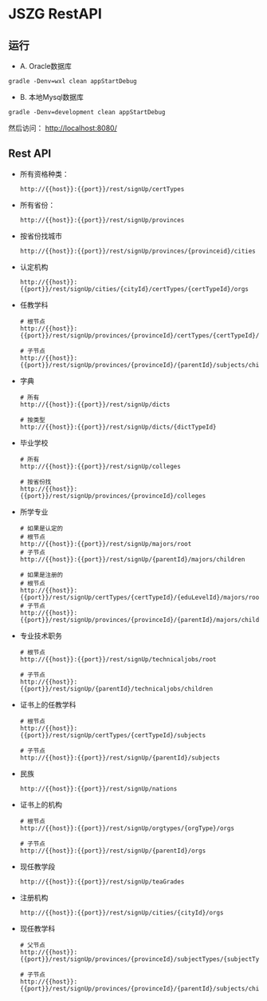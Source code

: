 # JSZG RestAPI



## 运行

* A. Oracle数据库

```
gradle -Denv=wxl clean appStartDebug
```

* B. 本地Mysql数据库

```
gradle -Denv=development clean appStartDebug
```

然后访问： [http://localhost:8080/](http://localhost:8080/)

## Rest API

* 所有资格种类：

    ```
    http://{{host}}:{{port}}/rest/signUp/certTypes
    ```

* 所有省份：

    ```
    http://{{host}}:{{port}}/rest/signUp/provinces
    ```

* 按省份找城市

    ```
    http://{{host}}:{{port}}/rest/signUp/provinces/{provinceid}/cities
    ```

* 认定机构

    ```
    http://{{host}}:{{port}}/rest/signUp/cities/{cityId}/certTypes/{certTypeId}/orgs
    ```
    
* 任教学科

    ```
    # 根节点
    http://{{host}}:{{port}}/rest/signUp/provinces/{provinceId}/certTypes/{certTypeId}/subjects/root
    
    # 子节点
    http://{{host}}:{{port}}/rest/signUp/provinces/{provinceId}/{parentId}/subjects/children
    ```
    
* 字典

    ```
    # 所有
    http://{{host}}:{{port}}/rest/signUp/dicts
    
    # 按类型    
    http://{{host}}:{{port}}/rest/signUp/dicts/{dictTypeId}
    ```
    
* 毕业学校

    ```
    # 所有
    http://{{host}}:{{port}}/rest/signUp/colleges
    
    # 按省份找
    http://{{host}}:{{port}}/rest/signUp/provinces/{provinceId}/colleges
    ```
    
* 所学专业

    ```
    # 如果是认定的
    # 根节点
    http://{{host}}:{{port}}/rest/signUp/majors/root
    # 子节点 
    http://{{host}}:{{port}}/rest/signUp/{parentId}/majors/children
        
    # 如果是注册的
    # 根节点
    http://{{host}}:{{port}}/rest/signUp/certTypes/{certTypeId}/{eduLevelId}/majors/root
    # 子节点 
    http://{{host}}:{{port}}/rest/signUp/provinces/{provinceId}/{parentId}/majors/children
    ```
    
* 专业技术职务    

    ```
    # 根节点
    http://{{host}}:{{port}}/rest/signUp/technicaljobs/root
    
    # 子节点
    http://{{host}}:{{port}}/rest/signUp/{parentId}/technicaljobs/children
    ```
    
*  证书上的任教学科

    ```
    # 根节点
    http://{{host}}:{{port}}/rest/signUp/certTypes/{certTypeId}/subjects
    
    # 子节点
    http://{{host}}:{{port}}/rest/signUp/{parentId}/subjects
    ```
    
* 民族

    ```
    http://{{host}}:{{port}}/rest/signUp/nations
    ```
    
 * 证书上的机构
 
    ```
    # 根节点
    http://{{host}}:{{port}}/rest/signUp/orgtypes/{orgType}/orgs
    
    # 子节点
    http://{{host}}:{{port}}/rest/signUp/{parentId}/orgs
    ```
    
    
* 现任教学段 

    ```
    http://{{host}}:{{port}}/rest/signUp/teaGrades
    ```
    
* 注册机构

    ```
    http://{{host}}:{{port}}/rest/signUp/cities/{cityId}/orgs
    ```
    
* 现任教学科

   ```
   # 父节点
   http://{{host}}:{{port}}/rest/signUp/provinces/{provinceId}/subjectTypes/{subjectType}/subjects
   
   # 子节点
   http://{{host}}:{{port}}/rest/signUp/provinces/{provinceId}/{parentId}/subjects/children
   ```